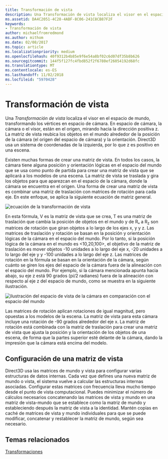 ```yaml
---
title: Transformación de vista
description: Una Transformación de vista localiza el visor en el espacio de mundo, transformando los vértices en espacio de cámara.
ms.assetid: DA4C2051-4C28-4ABF-8C06-241C8CB87F2F
keywords:
- Transformación de vista
author: michaelfromredmond
ms.author: mithom
ms.date: 02/08/2017
ms.topic: article
ms.localizationpriority: medium
ms.openlocfilehash: 40f9312b4b85e9f6e54a8bf02c6d07df35b8b626
ms.sourcegitcommit: 144f5f127fc4fbd852f2f6780ef26054192d68fc
ms.translationtype: MT
ms.contentlocale: es-ES
ms.lasthandoff: 11/02/2018
ms.locfileid: "5970428"
---
```

# <a name="view-transform"></a>Transformación de vista


Una *Transformación de vista* localiza el visor en el espacio de mundo, transformando los vértices en espacio de cámara. En espacio de cámara, la cámara o el visor, están en el origen, mirando hacia la dirección positiva z. La matriz de vista reubica los objetos en el mundo alrededor de la posición de la cámara (el origen del espacio de cámara) y la orientación. Direct3D usa un sistema de coordenadas de la izquierda, por lo que z es positivo en una escena.

Existen muchas formas de crear una matriz de vista. En todos los casos, la cámara tiene alguna posición y orientación lógicas en el espacio del mundo que se usa como punto de partida para crear una matriz de vista que se aplicará a los modelos de una escena. La matriz de vista se traslada y gira los objetos para que aparezcan en el espacio de la cámara, donde la cámara se encuentra en el origen. Una forma de crear una matriz de vista es combinar una matriz de traslación con matrices de rotación para cada eje. En este enfoque, se aplica la siguiente ecuación de matriz general.

![ecuación de la transformación de vista](images/viewtran.png)

En esta fórmula, V es la matriz de vista que se crea, T es una matriz de traslación que cambia la posición de objetos en el mundo y de Rₓ a R<sub>z</sub> son matrices de rotación que giran objetos a lo largo de los ejes x, y y z. Las matrices de traslación y rotación se basan en la posición y orientación lógicas de la cámara en el espacio del mundo. Por lo tanto, si la posición lógica de la cámara en el mundo es &lt;10,20,100&gt;, el objetivo de la matriz de traslación es mover objetos -10 unidades a lo largo del eje x, -20 unidades a lo largo del eje y y -100 unidades a lo largo del eje z. Las matrices de rotación en la fórmula se basan en la orientación de la cámara, según cuánto se giren los ejes del espacio de la cámara fuera de la alineación con el espacio del mundo. Por ejemplo, si la cámara mencionada apunta hacia abajo, su eje z está 90 grados (pi/2 radianes) fuera de la alineación con respecto al eje z del espacio de mundo, como se muestra en la siguiente ilustración.

![ilustración del espacio de vista de la cámara en comparación con el espacio del mundo](images/camtop.png)

Las matrices de rotación aplican rotaciones de igual magnitud, pero opuestas a los modelos de la escena. La matriz de vista para esta cámara incluye una rotación de -90 grados alrededor del eje x. La matriz de rotación está combinada con la matriz de traslación para crear una matriz de vista que ajusta la posición y la orientación de los objetos de una escena, de forma que la partes superior esté delante de la cámara, dando la impresión que la cámara está encima del modelo.

## <a name="span-idsettingupaviewmatrixspanspan-idsettingupaviewmatrixspanspan-idsettingupaviewmatrixspansetting-up-a-view-matrix"></a><span id="Setting_Up_a_View_Matrix"></span><span id="setting_up_a_view_matrix"></span><span id="SETTING_UP_A_VIEW_MATRIX"></span>Configuración de una matriz de vista


Direct3D usa las matrices de mundo y vista para configurar varias estructuras de datos internas. Cada vez que defines una nueva matriz de mundo o vista, el sistema vuelve a calcular las estructuras internas asociadas. Configurar estas matrices con frecuencia lleva mucho tiempo desde el punto de vista computacional. Puedes minimizar el número de cálculos necesarios concatenando las matrices de vista y mundo en una matriz de vista-mundo que se establece como la matriz de mundo y estableciendo después la matriz de vista a la identidad. Mantén copias en caché de matrices de vista y mundo individuales para que se puede modificar, concatenar y restablecer la matriz de mundo, según sea necesario.

## <a name="span-idrelated-topicsspanrelated-topics"></a><span id="related-topics"></span>Temas relacionados


[Transformaciones](transforms.md)

 

 




